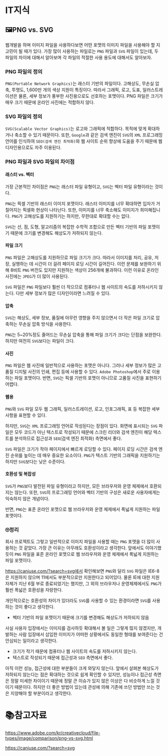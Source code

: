 # IT지식

## 🖼PNG vs. SVG

웹개발을 하며 이미지 파일을 사용하다보면 어떤 포맷의 이미지 파일을 사용해야 할 지 고민이 될 때가 있다. 가장 많이 사용하는 파일로는 `PNG` 파일과 `SVG` 파일이 있는데, 두 파일의 차이에 대해서 알아보며 각 파일의 적절한 사용 용도에 대해서도 알아보자.

### PNG 파일의 정의

`PNG(Portable Network Graphics)`는 래스터 기반의 파일이다. 고해상도, 무손실 압축, 투명도, 1,600만 개의 색상 지원이 특징이다. 따라서 그래픽, 로고, 도표, 일러스트레이션은 물론, 세부 정보가 풍부한 사진용으로도 선호하는 포맷이다. PNG 파일은 크기가 매우 크기 때문에 온라인 사진에는 적합하지 않다.

### SVG 파일의 정의

`SVG(Scalable Vector Graphics)`는 로고와 그래픽에 적합하다. 목적에 맞게 확대하거나 축소할 수 있기 때문이다. 또한, `Google`과 같은 검색 엔진이 `SVG`의 `XML` 프로그래밍 언어를 인식하여 `SEO(검색 엔진 최적화)`와 웹 사이트 순위 향상에 도움을 주기 때문에 웹 디자인용으로도 자주 이용된다.

### PNG 파일과 SVG 파일의 차이점

#### 래스터 vs. 벡터

가장 근본적인 차이점은 `PNG`는 래스터 파일 유형이고, `SVG`는 벡터 파일 유형이라는 것이다.

`PNG`는 픽셀 기반의 래스터 이미지 포맷이다. 래스터 이미지를 너무 확대하면 입자가 거칠어지는 픽셀화 현상이 나타난다. 또한, 이미지를 너무 축소해도 이미지가 희미해집니다. `PNG`가 고해상도를 지원하기는 하지만, 무한대로 확대할 수는 없다. 

`SVG`는 선, 점, 도형, 알고리즘의 복잡한 수학적 조합으로 만든 벡터 기반의 파일 포맷이기 때문에 크기를 변경해도 해상도가 저하되지 않는다.

#### 파일 크기

`PNG` 파일은 고해상도를 지원하므로 파일 크기가 크다. 따라서 이미지를 처리, 공유, 저장, 실행하는 데 시간이 더 걸려 페이지 로딩 시간이 길어진다. 이런 문제를 보완하기 위해 8비트 `PNG` 버전도 있지만 지원하는 색상이 256개에 불과하다. 이런 이유로 온라인 사진에는 `JPEG`가 더 많이 사용된다.

`SVG` 파일은 `PNG` 파일보다 훨씬 더 작으므로 컴퓨터나 웹 사이트의 속도를 저하시키지 않는다. 다만 세부 정보가 많은 디자인이라면 느려질 수 있다. 

#### 압축

`SVG`는 해상도, 세부 정보, 품질에 아무런 영향을 주지 않으면서 더 작은 파일 크기로 압축하는 무손실 압축 방식을 사용한다.

`PNG`는 5~20%정도 줄어드는 무손실 압축을 통해 파일 크기가 크다는 단점을 보완한다. 하지만 여전히 `SVG`보다는 파일이 크다.

#### 사진

`PNG` 파일은 웹 사진에 일반적으로 사용하는 포맷은 아니다. 그러나 세부 정보가 많은 고품질 디지털 사진의 인쇄, 편집 등에 사용할 수 있다. `Adobe Photoshop`에서 주로 이용하는 파일 포맷이다. 반면, `SVG`는 픽셀 기반의 포맷이 아니므로 고품질 사진을 표현하기 어렵다.

#### 웹용

`PNG`와 `SVG` 파일 모두 웹 그래픽, 일러스트레이션, 로고, 인포그래픽, 표 등 복잡한 세부 사항을 표현할 수 있다.

하지만, `SVG`는 `XML` 프로그래밍 언어로 작성된다는 장점이 있다. 화면에 표시되는 `SVG` 파일은 모두 코드가 아닌 텍스트로 작성되기 때문에 스크린 리더와 검색 엔진이 해당 텍스트를 분석하므로 접근성과 `SEO`(검색 엔진 최적화) 측면에서 좋다.

 `SVG` 파일은 크기가 작아 페이지에서 빠르게 로딩할 수 있다. 페이지 로딩 시간은 검색 엔진 순위를 높이는 데 매우 중요한 요소이다. `PNG`가 텍스트 기반의 그래픽을 지원하기는 하지만 `SVG`보다는 낮은 수준이다.

#### 호환성 및 복잡성

`SVG`가 `PNG`보다 발전된 파일 유형이라고 하지만, 모든 브라우저와 운영 체제에서 호환되지는 않는다. 또한, `SVG`의 프로그래밍 언어와 벡터 기반의 구성은 새로운 사용자에게는 익숙하지 않은 개념이다.

 반면, `PNG`는 표준 온라인 포맷으로 웹 브라우저와 운영 체제에서 폭넓게 지원하는 파일 포맷이다.

### 🙄정리

회사 프로젝트도 그렇고 일반적으로 이미지 파일을 사용할 때는 `PNG` 포맷을 더 많이 사용하는 것 같았다. 가장 큰 이유는 아무래도 호환성이라고 생각한다. 앞에서도 이야기했듯이 `PNG` 파일을 표준 온라인 포맷으로 웹 브라우저와 운영 체제에서 폭넓게 지원하는 파일 포맷이다.

https://caniuse.com/?search=svg에서 확인해보면 `PNG`와 달리 `SVG` 파일은 IE6-8은 지원하지 않으며 11에서도 부분적으로만 지원한다고 되어있다. 물론 IE에 대한 지원 자체가 지난 6월 부로 종료되었기는 했지만, 그 외의 브라우저나 운영체제에서도 `PNG`가 훨씬 폭넓은 호환성을 자랑한다.

개인적으로는 호환성의 차이가 있더라도 `SVG`를 사용할 수 있는 환경이라면 `SVG`를 사용하는 것이 좋다고 생각한다.

- 벡터 기반의 파일 포맷이기 때문에 크기를 변경해도 해상도가 저하되지 않음

사실 사용자 입장에서는 이미지를 검사하듯 확대해서 볼 일은 그렇게 많지 않겠지만, 개발하는 사람 입장에서 삽입한 이미지가 어떠한 상황에서도 동일한  형태를 보여준다는 건 안심되는 일이라고 생각한다.

- 크기가 작기 때문에 컴퓨터나 웹 사이트의 속도를 저하시키지 않는다.
- 텍스트로 작성되기 때문에 접근성과 `SEO` 측면에서 좋다.

아직 이런 성능, 접근성에 대한 부분들이 크게 와닿지 않는다. 앞에서 살펴본 해상도가 저하되지 않는다는 점은 확대하는 것으로 쉽게 확인할 수 있지만, 성능이나 접근성 측면은 정말 미세한 차이이기 때문에 정말 큰 이슈가 있지 않은 이상은 다 비슷하게 느낄 것이기 때문이다. 하지만 더 좋은 방법이 있는데 관성에 의해 기존에 쓰던 방법만 쓰는 것은 지양해야 할 부분이라고 생각한다.

# :books:참고자료

https://www.adobe.com/kr/creativecloud/file-types/image/comparison/png-vs-svg.html

https://caniuse.com/?search=svg